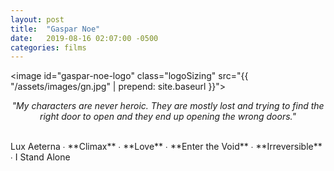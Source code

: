 ```yaml
---
layout: post
title:  "Gaspar Noe"
date:   2019-08-16 02:07:00 -0500
categories: films
---
```


<image id="gaspar-noe-logo" class="logoSizing" src="{{ "/assets/images/gn.jpg" | prepend: site.baseurl }}"></image>
<br>
<p style="text-align: center; font-style: italic">"My characters are never heroic. They are mostly lost and trying to find the right door to open and they end up opening the wrong doors."</p>
<br>
Lux Aeterna ∙
<span class="gn_color">**Climax**</span> ∙
<span class="gn_color">**Love**</span> ∙
<span class="gn_color">**Enter the Void**</span> ∙
<span class="gn_color">**Irreversible**</span> ∙
I Stand Alone 
